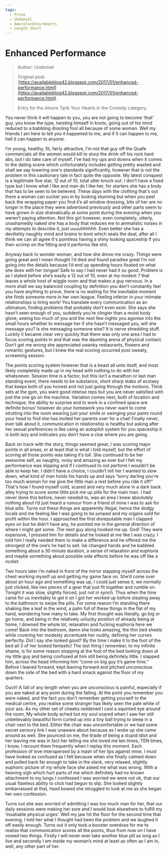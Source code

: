 ```yaml
---
tags:
  - Prose
  - Undomiel
  - AmoreTankYourHearts
  - Length_Short
---
```


# Enhanced Performance

> Author: Undomiel

> Original post: [https://availableblog42.blogspot.com/2017/01/enhanced-performance.html](https://availableblog42.blogspot.com/2017/01/enhanced-performance.html)

> Entry for the Amore Tank Your Hearts in the Comedy category.


You never think it will happen to you, you are not going to become ‘that’ guy, you know the type, twisting himself in knots, going out of his mind reduced to a babbling drooling fool all because of some woman. Well my friends I am here to tell you it happened to me, and if it can happen to me, hell it can happen to anyone.


I’m young, healthy, fit, fairly attractive, I’m not that guy off the Quafe commercials all the women would kill to slurp the drink off his rock hard abs, but I do take care of myself. I’ve had my ups and downs when it comes to the dating scene which unfortunately includes getting pretty wasted and shall we say lowering one's standards significantly, however that is not the problem in this cautionary tale in fact quite the opposite. My latest conquest is a legitimate five star, 12 out of 10, total utter knock out. I don’t have a fixed type but I know what I like and man do I like her, for starters she has a body that has to be seen to be believed. These days with the clothing that's out there a woman can sucker you in by looking stunning but when you peel back the wrapping paper you find it’s all window dressing, bits of her are no longer in the place they were advertised previously and other parts seem to have grown in size dramatically at some point during the evening when you weren’t paying attention. Not this girl however, even completely, utterly, unashamedly naked she has a body that reduces me to animalistic noises in my attempts to describe it, just uuuuhhhhhh. Even better she has a devilishly naughty mind and brains to boot which seals the deal, after all I think we can all agree it's pointless having a shiny looking spaceship if you then scrimp on the fitting and it performs like shit.


Anyway back to wonder woman, and how she drove me crazy. Things were going great and I mean thought I’d died and found paradise great I’m not going into the details because I’d end up spending hours fixated on what she does with her tongue! Safe to say I had never had it so good. Problem is as I stated before she’s easily a 12 out of 10, even at my modest 7 that leaves a whole host of wiggle room and that makes a guy nervous. In a more shall we say balanced coupling by definition you don’t constantly feel you have anything to prove, there is no waiting for the inevitable moment she finds someone more in her own league. Feeling inferior in your intimate relationships is tiring work! You translate every communication as an ultimatum, finding problems that probably don’t even exist. She says she hasn’t seen enough of you, suddenly you’re clingier than a moist body glove, seeing too much of you and the next few nights you agonise into the small hours whether to message her if she hasn’t messaged you, will she message you? Is she messaging someone else? It is nerve shredding stuff. Luckily it became clear very quickly that there was only one area I had to focus scoring points in and that was the daunting arena of physical contact. Don’t get me wrong she appreciated swanky restaurants, flowers and romantic gestures, but I knew the real scoring occurred post sweaty, screaming session.


The points scoring system however that is a beast all unto itself, and most likely completely made up in my head with nothing to do with her whatsoever. Session time is a factor, but this isn’t a marathon or last man standing event, there needs to be substance, short sharp stabs of ecstasy that keeps both of you honest and not just going through the motions. Think sets at the gym, you want good intense reps but you are never satisfied with just the one go on the machine. Variation comes next, both of location and technique, the ability to surprise and to work in a confined space are definite bonus’ however do your homework you never want to come strutting into the room wearing just your smile or swinging your pants round your head to find she has invited her parents over for a chat! Finally never, ever talk about it, communication in relationship is healthy but asking after her sexual preferences is like using an autopilot system for you spaceship it is both lazy and indicates you don’t have a clue where you are going.


Back on track with the story, things seemed great, I was scoring major points in all areas, or at least that is what i told myself, but the effort of scoring all those points was taking it’s toll. She continued to be her awesome self, as naughty, noisy and amazing as ever but I felt my performance was slipping and if I continued to not perform I wouldn’t be able to keep her. I didn’t have a choice, I couldn’t tell her I wanted to slow down, what kind of man holds his hands up and says “sorry darling you're too much woman for me give the little man a rest before you ride it off!” That's how I found myself cold, scared and very much alone in a dark back alley trying to score some little pick me up pills for the main man. I had never done this before, never needed to, was an area I knew absolutely nothing about I’d just heard a rumour from a friend of mine I was to ask for blue pills. Turns out these things are apparently illegal, hence the dodgy locale and me feeling like I was going to be jumped and my organs sold for profit within the hour. I approached the first disreputable man I clapped eyes on but he didn’t have any, he pointed me in the general direction of where I might get some. The next guy along hooked me up. God! They were expensive, I pressed him for details and he looked at me like I was crazy. I told him I really needed them to make a difference and he offered me the strongest of the one’s he had to sell. Isk changed hands and he babbled something about a 30 minute duration, a sense of relaxation and euphoria and maybe something about possible side effects before he was off like a rocket.


Two hours later i’m naked in front of the mirror slapping myself across the chest working myself up and getting my game face on. She’d come over about an hour ago and something was up, I could just sense it, we normally just clicked, like two pieces of a gear that just fit together and rumble on. Tonight it was slow, slightly forced, just not in synch. Thus when the time came for us inevitably to get it on I got her worked up before stealing away to the bathroom to swipe the pills. For some reason I’m standing there shaking like a leaf in the wind, a palm full of these things in the flat of my hand, wondering how many to take. My first thought was literally, go big or go home, and being in the relatively unlucky position of already being at home, I downed the whole lot, relaxation and fucking euphoria here we come! Back into the bedroom, damn she looks amazing, the thin bed sheets while covering her modesty accentuate her nudity, defining her curves perfectly. Did I say she looked good? By the time I make it to the foot of the bed all 3 of her looked fantastic! The last thing I remember, to my infinite shame, is for some reason stopping at the foot of the bed looking down at my little guy and being confused at him still being definitely little. I slapped him, across the head informing him “come on big guy it’s game time.” Before I leaned forward, kept leaning forward and pitched unconscious down the side of the bed with a hard smack against the floor of my quarters.


Ouch! A fall of any length when you are unconscious is painful, especially if you are naked at any point during the falling. At the point you remember you were naked, and the fact you don’t remember getting yourself to the medical centre, you realise some stranger has likely seen the pale white of your ass. As my other set of cheeks reddened I cast a squinted eye around the room, My whole body ached but my soul soared when I saw her still unbelievably beautiful form curled up into a tiny ball trying to sleep in a chair next to the bed. Either the chair was uncomfortable or we had some secret sensory link I was unaware about because as I woke up she came around as well. She pounced on me, the tirade of being a stupid idiot and her leaving me was in fact her telling me she loved me ten times, TEN times, I know, I recount them frequently when I replay this moment. Each profession of love interspersed by a mash of her lips against mine. I must have looked as confused as I felt because when she finally calmed down and pulled back far enough to take in the slack, very relaxed, slightly euphoric picture of my whole face she asked me what was wrong. With a heaving sigh which hurt parts of me which definitely had no known attachment to my lungs I confessed I was worried we were not ok, that our usual flawless ability to click had begun to slip. She looked slightly embarrassed at that, head bowed she struggled to look at me as she began her own confession.

Turns out she was worried of admitting I was too much man for her, that our daily sessions were making her sore and I would look elsewhere to fulfill my ‘insatiable physical urges’. Well my jaw hit the floor for the second time that evening, I told her what I thought had been the problem and we laughed it off easily enough. Turns out it only took a booster overdose for me to realise that communication scores all the points, thus from now on I have vowed two things. Firstly I will never ever take another blue pill as long as I live and secondly I am inside my woman’s mind at least as often as I am in, well, any other part of her.